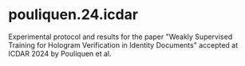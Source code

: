 # pouliquen.24.icdar
Experimental protocol and results for the paper "Weakly Supervised Training for Hologram Verification in Identity Documents" accepted at ICDAR 2024 by Pouliquen et al.
